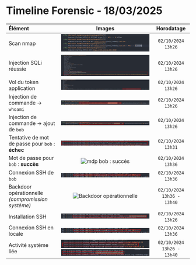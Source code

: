 # Timeline Forensic - 18/03/2025

| Élément                                           | Images                                                                                                                                        | Horodatage                 |
|:--------------------------------------------------|:---------------------------------------------------------------------------------------------------------------------------------------------:|:--------------------------:|
| Scan nmap                                         | ![Scan nmap](./images/scan%20nmap.png)                                                                                                        | `02/10/2024 13h26`         |
| Injection SQLi réussie                            | ![Injection SQLi réussie](./images/injection%20SQL.png)                                                                                       | `02/10/2024 13h26`         |
| Vol du token application                          | ![Vol du token application](./images/Vol%20du%20token%20application.png)                                                                      | `02/10/2024 13h26`         |
| Injection de commande -> `whoami`                 | ![whoami](./images/whoami.png)                                                                                                                | `02/10/2024 13h26`         |
| Injection de commande -> ajout de `bob`           | ![ajout de bob](./images/adduser%20bob.png)                                                                                                   | `02/10/2024 13h26`         |
| Tentative de mot de passe pour `bob` : **échec**  | ![mdp bob : échec](./images/tentive%20mdp%20échoué.png)                                                                                       | `02/10/2024 13h31`         |
| Mot de passe pour `bob` : **succès**              | ![mdp bob : succés](./images/tentive%20mdp%20succés.png)                                                                                      | `02/10/2024 13h36`         |
| Connexion SSH de `bob`                            | ![SSH de bob](./images/Connexion%20SSH%20en%20locale.png)                                                                                     | `02/10/2024 13h36`         |
| Backdoor opérationnelle *(compromission système)* | ![Backdoor opérationnelle](./images/backdoor%20opérationnelle.png)                                                                            | `02/10/2024 13h36 - 13h40` |
| Installation SSH                                  | ![Installation SSH](./images/Installation%20SSH.png)                                                                                          | `02/10/2024 13h26`         |
| Connexion SSH en locale                           | ![Connexion SSH en locale](./images/Connexion%20SSH%20en%20locale.png)                                                                        | `02/10/2024 13h36`         |
| Activité système liée                             | ![Activité système liée 1](./images/Activité%20système%20liée%201.png) ![Activité système liée 2](./images/Activité%20système%20liée%202.png) | `02/10/2024 13h26 - 13h40` |